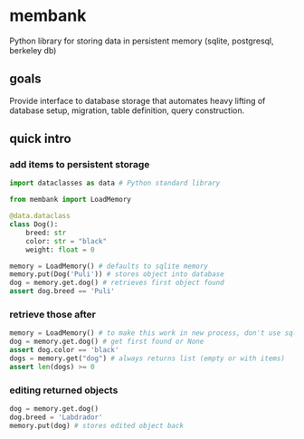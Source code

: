 # membank
Python library for storing data in persistent memory (sqlite, postgresql, berkeley db)
## goals
Provide interface to database storage that automates heavy lifting of database setup, migration, table definition, query construction.
## quick intro
### add items to persistent storage
```python
import dataclasses as data # Python standard library

from membank import LoadMemory

@data.dataclass
class Dog():
    breed: str
    color: str = "black"
    weight: float = 0

memory = LoadMemory() # defaults to sqlite memory
memory.put(Dog('Puli')) # stores object into database
dog = memory.get.dog() # retrieves first object found
assert dog.breed == 'Puli'
```
### retrieve those after
```python
memory = LoadMemory() # to make this work in new process, don't use sqlite memory
dog = memory.get.dog() # get first found or None
assert dog.color == 'black'
dogs = memory.get("dog") # always returns list (empty or with items)
assert len(dogs) >= 0
```
### editing returned objects
```python
dog = memory.get.dog()
dog.breed = 'Labdrador'
memory.put(dog) # stores edited object back
```
